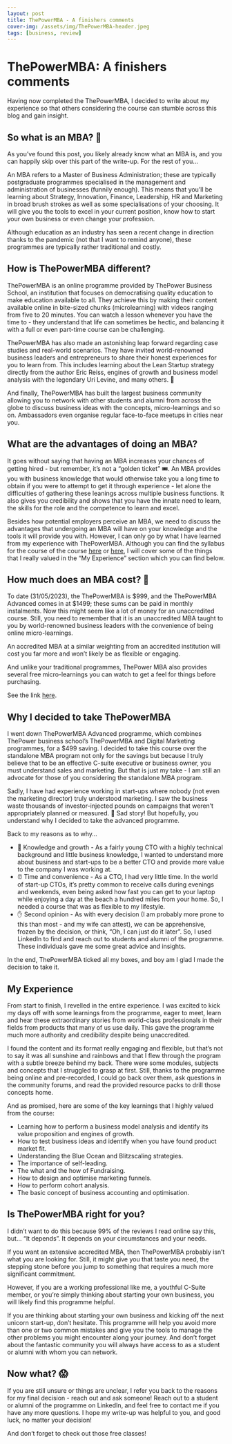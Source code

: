 ```yaml
---
layout: post
title: ThePowerMBA - A finishers comments
cover-img: /assets/img/ThePowerMBA-header.jpeg
tags: [business, review]
---
```


# ThePowerMBA: A finishers comments
 
Having now completed the ThePowerMBA, I decided to write about my experience so that others considering the course can stumble across this blog and gain insight. 
 
## So what is an MBA? 🤔
As you’ve found this post, you likely already know what an MBA is, and you can happily skip over this part of the write-up. For the rest of you… 
 
An MBA refers to a Master of Business Administration; these are typically postgraduate programmes specialised in the management and administration of businesses (funnily enough). This means that you’ll be learning about Strategy, Innovation, Finance, Leadership, HR and Marketing in broad brush strokes as well as some specialisations of your choosing. It will give you the tools to excel in your current position, know how to start your own business or even change your profession. 
 
Although education as an industry has seen a recent change in direction thanks to the pandemic (not that I want to remind anyone), these programmes are typically rather traditional and costly. 
 
## How is ThePowerMBA different? 
ThePowerMBA is an online programme provided by ThePower Business School, an institution that focuses on democratising quality education to make education available to all. They achieve this by making their content available online in bite-sized chunks (microlearning) with videos ranging from five to 20 minutes. You can watch a lesson whenever you have the time to - they understand that life can sometimes be hectic, and balancing it with a full or even part-time course can be challenging. 
 
ThePowerMBA has also made an astonishing leap forward regarding case studies and real-world scenarios. They have invited world-renowned business leaders and entrepreneurs to share their honest experiences for you to learn from. This includes learning about the Lean Startup strategy directly from the author Eric Reiss, engines of growth and business model analysis with the legendary Uri Levine, and many others. 🤯
 
And finally, ThePowerMBA has built the largest business community allowing you to network with other students and alumni from across the globe to discuss business ideas with the concepts, micro-learnings and so on. Ambassadors even organise regular face-to-face meetups in cities near you. 
 
## What are the advantages of doing an MBA?
It goes without saying that having an MBA increases your chances of getting hired - but remember, it’s not a “golden ticket” 🎟️. An MBA provides you with business knowledge that would otherwise take you a long time to obtain if you were to attempt to get it through experience - let alone the difficulties of gathering these leanings across multiple business functions. It also gives you credibility and shows that you have the innate need to learn, the skills for the role and the competence to learn and excel. 
 
Besides how potential employers perceive an MBA, we need to discuss the advantages that undergoing an MBA will have on your knowledge and the tools it will provide you with. However, I can only go by what I have learned from my experience with ThePowerMBA. Although you can find the syllabus for the course of the course [here](https://www.thepowermba.com/en/thepowermba) or [here](https://www.thepowermba.com/en/thepowermba-advanced), I will cover some of the things that I really valued in the “My Experience” section which you can find below. 



## How much does an MBA cost? 💸
 
To date (31/05/2023), the ThePowerMBA is $999, and the ThePowerMBA Advanced comes in at $1499; these sums can be paid in monthly instalments. Now this might seem like a lot of money for an unaccredited course. Still, you need to remember that it is an unaccredited MBA taught to you by world-renowned business leaders with the convenience of being online micro-learnings. 
 
An accredited MBA at a similar weighting from an accredited institution will cost you far more and won’t likely be as flexible or engaging. 
 
And unlike your traditional programmes, ThePower MBA also provides several free micro-learnings you can watch to get a feel for things before purchasing. 



See the link [here](https://www.thepowermba.com/en/free-training).
 
## Why I decided to take ThePowerMBA
 
I went down ThePowerMBA Advanced programme, which combines ThePower business school’s ThePowerMBA and Digital Marketing programmes, for a $499 saving. I decided to take this course over the standalone MBA program not only for the savings but because I truly believe that to be an effective C-suite executive or business owner, you must understand sales and marketing. But that is just my take - I am still an advocate for those of you considering the standalone MBA program. 
 
Sadly, I have had experience working in start-ups where nobody (not even the marketing director) truly understood marketing. I saw the business waste thousands of investor-injected pounds on campaigns that weren’t appropriately planned or measured. 🤮 Sad story! But hopefully, you understand why I decided to take the advanced programme. 
 
Back to my reasons as to why…
 
* 🧠 Knowledge and growth - As a fairly young CTO with a highly technical background and little business knowledge, I wanted to understand more about business and start-ups to be a better CTO and provide more value to the company I was working at.
* ⏰ Time and convenience - As a CTO, I had very little time. In the world of start-up CTOs, it’s pretty common to receive calls during evenings and weekends, even being asked how fast you can get to your laptop while enjoying a day at the beach a hundred miles from your home. So, I needed a course that was as flexible to my lifestyle. 
* ✋ Second opinion - As with every decision (I am probably more prone to this than most - and my wife can attest), we can be apprehensive, frozen by the decision, or think, “Oh, I can just do it later”. So, I used LinkedIn to find and reach out to students and alumni of the programme. These individuals gave me some great advice and insights.
 
In the end, ThePowerMBA ticked all my boxes, and boy am I glad I made the decision to take it.
 
## My Experience 
 
From start to finish, I revelled in the entire experience. I was excited to kick my days off with some learnings from the programme, eager to meet, learn and hear these extraordinary stories from world-class professionals in their fields from products that many of us use daily. This gave the programme much more authority and credibility despite being unaccredited. 
 
I found the content and its format really engaging and flexible, but that’s not to say it was all sunshine and rainbows and that I flew through the program with a subtle breeze behind my back. There were some modules, subjects and concepts that I struggled to grasp at first. Still, thanks to the programme being online and pre-recorded, I could go back over them, ask questions in the community forums, and read the provided resource packs to drill those concepts home. 
 
And as promised, here are some of the key learnings that I highly valued from the course:
 
* Learning how to perform a business model analysis and identify its value proposition and engines of growth. 
* How to test business ideas and identify when you have found product market fit. 
* Understanding the Blue Ocean and Blitzscaling strategies.
* The importance of self-leading. 
* The what and the how of Fundraising. 
* How to design and optimise marketing funnels. 
* How to perform cohort analysis. 
* The basic concept of business accounting and optimisation. 
 
## Is ThePowerMBA right for you?
 
I didn’t want to do this because 99% of the reviews I read online say this, but… “It depends”. It depends on your circumstances and your needs.
 
If you want an extensive accredited MBA, then ThePowerMBA probably isn’t what you are looking for. Still, it might give you that taste you need, the stepping stone before you jump to something that requires a much more significant commitment. 
 
However, if you are a working professional like me, a youthful C-Suite member, or you’re simply thinking about starting your own business, you will likely find this programme helpful. 
 
If you are thinking about starting your own business and kicking off the next unicorn start-up, don’t hesitate. This programme will help you avoid more than one or two common mistakes and give you the tools to manage the other problems you might encounter along your journey. And don’t forget about the fantastic community you will always have access to as a student or alumni with whom you can network. 
 
## Now what? 😱
 
If you are still unsure or things are unclear, I refer you back to the reasons for my final decision - reach out and ask someone! Reach out to a student or alumni of the programme on LinkedIn, and feel free to contact me if you have any more questions. I hope my write-up was helpful to you, and good luck, no matter your decision! 
 
And don’t forget to check out those free classes!
